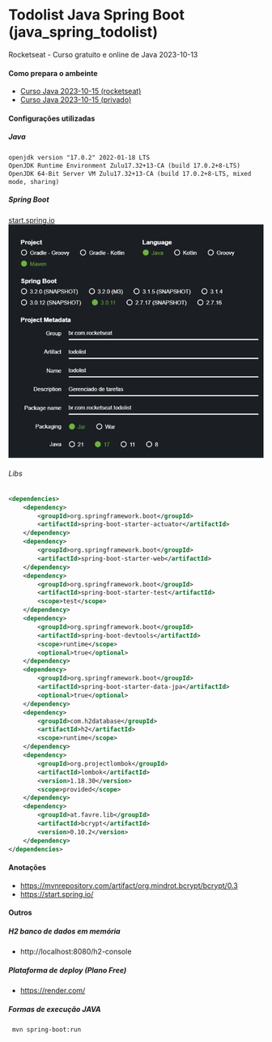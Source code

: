 # Todolist Java Spring Boot (java_spring_todolist)
Rocketseat - Curso gratuito e online de Java 2023-10-13

#### Como prepara o ambeinte 
- [Curso Java 2023-10-15 (rocketseat)](https://efficient-sloth-d85.notion.site/Curso-de-Java-2408d11bfc3447e980fe9460b6293976)
- [Curso Java 2023-10-15 (privado)](https://www.notion.so/Curso-de-Java-2023-10-15-53545cf738c54fdba906f5a409f5bd85)

#### Configurações utilizadas

##### Java
````shell
openjdk version "17.0.2" 2022-01-18 LTS
OpenJDK Runtime Environment Zulu17.32+13-CA (build 17.0.2+8-LTS)
OpenJDK 64-Bit Server VM Zulu17.32+13-CA (build 17.0.2+8-LTS, mixed mode, sharing)
````
##### Spring Boot
[start.spring.io](https://start.spring.io/)
![Configuração Spring Boot](docs\images\star.spring.io.png)

###### Libs
```xml
<dependencies>
    <dependency>
        <groupId>org.springframework.boot</groupId>
        <artifactId>spring-boot-starter-actuator</artifactId>
    </dependency>
    <dependency>
        <groupId>org.springframework.boot</groupId>
        <artifactId>spring-boot-starter-web</artifactId>
    </dependency>
    <dependency>
        <groupId>org.springframework.boot</groupId>
        <artifactId>spring-boot-starter-test</artifactId>
        <scope>test</scope>
    </dependency>
    <dependency>
        <groupId>org.springframework.boot</groupId>
        <artifactId>spring-boot-devtools</artifactId>
        <scope>runtime</scope>
        <optional>true</optional>
    </dependency>
    <dependency>
        <groupId>org.springframework.boot</groupId>
        <artifactId>spring-boot-starter-data-jpa</artifactId>
        <optional>true</optional>
    </dependency>
    <dependency>
        <groupId>com.h2database</groupId>
        <artifactId>h2</artifactId>
        <scope>runtime</scope>
    </dependency>
    <dependency>
        <groupId>org.projectlombok</groupId>
        <artifactId>lombok</artifactId>
        <version>1.18.30</version>
        <scope>provided</scope>
    </dependency>
    <dependency>
        <groupId>at.favre.lib</groupId>
        <artifactId>bcrypt</artifactId>
        <version>0.10.2</version>
    </dependency>
</dependencies>
```

#### Anotações
- https://mvnrepository.com/artifact/org.mindrot.bcrypt/bcrypt/0.3
- https://start.spring.io/

#### Outros

##### H2 banco de dados em memória
- http://localhost:8080/h2-console

##### Plataforma de deploy (Plano Free)
- https://render.com/

##### Formas de execução JAVA
````shell
 mvn spring-boot:run
````

